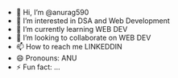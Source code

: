 - 👋 Hi, I’m @anurag590
- 👀 I’m interested in DSA and Web Development
- 🌱 I’m currently learning  WEB DEV 
- 💞️ I’m looking to collaborate on WEB DEV 
- 📫 How to reach me  LINKEDDIN 
- 😄 Pronouns: ANU
- ⚡ Fun fact: ...

<!---
anurag590/anurag590 is a ✨ special ✨ repository because its `README.md` (this file) appears on your GitHub profile.
You can click the Preview link to take a look at your changes.
--->
